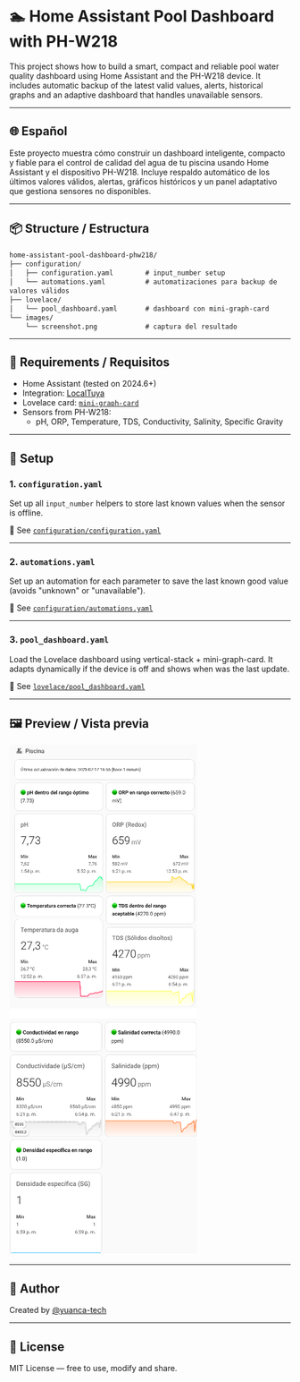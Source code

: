 # 🏊 Home Assistant Pool Dashboard with PH-W218

This project shows how to build a smart, compact and reliable pool water quality dashboard using Home Assistant and the PH-W218 device. It includes automatic backup of the latest valid values, alerts, historical graphs and an adaptive dashboard that handles unavailable sensors.

---

## 🌐 Español

Este proyecto muestra cómo construir un dashboard inteligente, compacto y fiable para el control de calidad del agua de tu piscina usando Home Assistant y el dispositivo PH-W218. Incluye respaldo automático de los últimos valores válidos, alertas, gráficos históricos y un panel adaptativo que gestiona sensores no disponibles.

---

## 📦 Structure / Estructura

```
home-assistant-pool-dashboard-phw218/
├── configuration/
│   ├── configuration.yaml        # input_number setup
│   └── automations.yaml          # automatizaciones para backup de valores válidos
├── lovelace/
│   └── pool_dashboard.yaml       # dashboard con mini-graph-card
└── images/
    └── screenshot.png            # captura del resultado
```

---

## 🧰 Requirements / Requisitos

- Home Assistant (tested on 2024.6+)
- Integration: [LocalTuya](https://github.com/rospogrigio/localtuya)
- Lovelace card: [`mini-graph-card`](https://github.com/kalkih/mini-graph-card)
- Sensors from PH-W218:
  - pH, ORP, Temperature, TDS, Conductivity, Salinity, Specific Gravity

---

## 🔧 Setup

### 1. `configuration.yaml`

Set up all `input_number` helpers to store last known values when the sensor is offline.

📁 See [`configuration/configuration.yaml`](configuration/configuration.yaml)

---

### 2. `automations.yaml`

Set up an automation for each parameter to save the last known good value (avoids "unknown" or "unavailable").

📁 See [`configuration/automations.yaml`](configuration/automations.yaml)

---

### 3. `pool_dashboard.yaml`

Load the Lovelace dashboard using vertical-stack + mini-graph-card. It adapts dynamically if the device is off and shows when was the last update.

📁 See [`lovelace/pool_dashboard.yaml`](lovelace/pool_dashboard.yaml)

---

## 🖼 Preview / Vista previa

![Dashboard Screenshot](images/screenshot.png)

---

## 👤 Author

Created by [@yuanca-tech](https://github.com/yuanca-tech)

---

## 🪪 License

MIT License — free to use, modify and share.